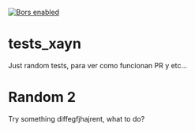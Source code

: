 [![Bors enabled](https://bors.tech/images/badge_small.svg)](https://app.bors.tech/repositories/38964)

# tests_xayn
Just random tests, para ver como funcionan PR y etc...

# Random 2
Try something diffegfjhajrent, what to do? 
